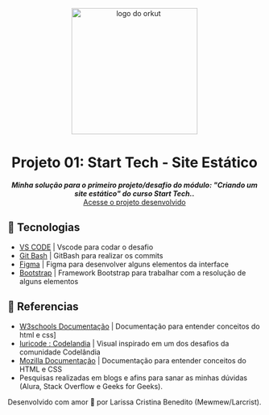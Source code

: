 

<p align="center">
  <img src="https://github.com/mewmewdevart/StartTech2023/assets/50052600/b4b6a506-d68e-488c-a0d2-612dafe134c1" alt="logo do orkut" width="250px"/>
</p>

<h1 align="center">
 Projeto 01: Start Tech - Site Estático
</h1>

<p align="center">
	<b><i> Minha solução para o primeiro projeto/desafio do módulo: "Criando um site estático" do curso Start Tech.. </i></b><br>
  <a href="https://mewmewdevart.github.io/StartTech2023/01_project/index.html">Acesse o projeto desenvolvido</a>
</p>

</p>

## 🦾 Tecnologias
- [VS CODE](https://code.visualstudio.com/) |  Vscode para codar o desafio
- [Git Bash](https://git-scm.com/downloads) | GitBash para realizar os commits
- [Figma](https://www.figma.com/) | Figma para desenvolver alguns elementos da interface
- [Bootstrap]([https://www.gnu.org/software/make/](https://getbootstrap.com/)) | Framework Bootstrap para trabalhar com a resolução de alguns elementos


## 🔗 Referencias
- [W3schools Documentação](https://www.w3schools.com/) | Documentação para entender conceitos do html e css]
- [Iuricode : Codelandia](https://iuricode.com/) | Visual inspirado em um dos desafios da comunidade Codelândia
- [Mozilla Documentação](https://developer.mozilla.org/pt-BR/docs/Web/HTML) | Documentação para entender conceitos do HTML e CSS
- Pesquisas realizadas em blogs e afins para sanar as minhas dúvidas (Alura, Stack Overflow e Geeks for Geeks).

<p align="center"> Desenvolvido com amor 💜 por Larissa Cristina Benedito (Mewmew/Larcrist). </p>
